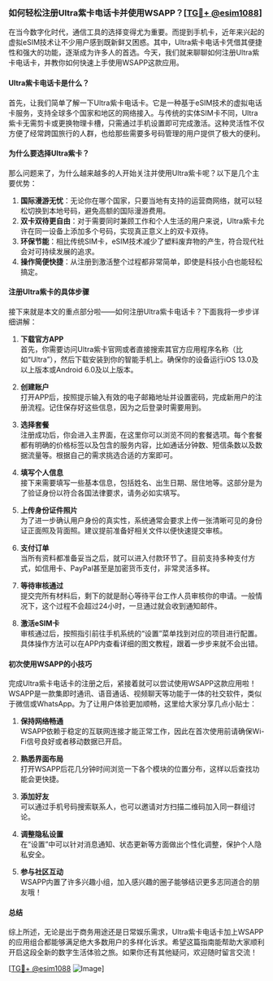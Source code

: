 ### 如何轻松注册Ultra紫卡电话卡并使用WSAPP？[[TG💪+ @esim1088](https://t.me/s/esim1088)]

在当今数字化时代，通信工具的选择变得尤为重要。而提到手机卡，近年来兴起的虚拟eSIM技术让不少用户感到既新鲜又困惑。其中，Ultra紫卡电话卡凭借其便捷性和强大的功能，逐渐成为许多人的首选。今天，我们就来聊聊如何注册Ultra紫卡电话卡，并教你如何快速上手使用WSAPP这款应用。

#### Ultra紫卡电话卡是什么？

首先，让我们简单了解一下Ultra紫卡电话卡。它是一种基于eSIM技术的虚拟电话卡服务，支持全球多个国家和地区的网络接入。与传统的实体SIM卡不同，Ultra紫卡无需剪卡或更换物理卡槽，只需通过手机设置即可完成激活。这种灵活性不仅方便了经常跨国旅行的人群，也给那些需要多号码管理的用户提供了极大的便利。

#### 为什么要选择Ultra紫卡？

那么问题来了，为什么越来越多的人开始关注并使用Ultra紫卡呢？以下是几个主要优势：

1. **国际漫游无忧**：无论你在哪个国家，只要当地有支持的运营商网络，就可以轻松切换到本地号码，避免高额的国际漫游费用。
2. **双卡双待更自由**：对于需要同时兼顾工作和个人生活的用户来说，Ultra紫卡允许在同一设备上添加多个号码，实现真正意义上的双卡双待。
3. **环保节能**：相比传统SIM卡，eSIM技术减少了塑料废弃物的产生，符合现代社会对可持续发展的追求。
4. **操作简便快捷**：从注册到激活整个过程都非常简单，即使是科技小白也能轻松搞定。

#### 注册Ultra紫卡的具体步骤

接下来就是本文的重点部分啦——如何注册Ultra紫卡电话卡？下面我将一步步详细讲解：

1. **下载官方APP**  
   首先，你需要访问Ultra紫卡官网或者直接搜索其官方应用程序名称（比如“Ultra”），然后下载安装到你的智能手机上。确保你的设备运行iOS 13.0及以上版本或Android 6.0及以上版本。

2. **创建账户**  
   打开APP后，按照提示输入有效的电子邮箱地址并设置密码，完成新用户的注册流程。记住保存好这些信息，因为之后登录时需要用到。

3. **选择套餐**  
   注册成功后，你会进入主界面，在这里你可以浏览不同的套餐选项。每个套餐都有明确的价格标签以及包含的服务内容，比如通话分钟数、短信条数以及数据流量等。根据自己的需求挑选合适的方案即可。

4. **填写个人信息**  
   接下来需要填写一些基本信息，包括姓名、出生日期、居住地等。这部分是为了验证身份以符合各国法律要求，请务必如实填写。

5. **上传身份证件照片**  
   为了进一步确认用户身份的真实性，系统通常会要求上传一张清晰可见的身份证正面照及背面照。建议提前准备好相关文件以便快速提交审核。

6. **支付订单**  
   当所有资料都准备妥当之后，就可以进入付款环节了。目前支持多种支付方式，如信用卡、PayPal甚至是加密货币支付，非常灵活多样。

7. **等待审核通过**  
   提交完所有材料后，剩下的就是耐心等待平台工作人员审核你的申请。一般情况下，这个过程不会超过24小时，一旦通过就会收到通知邮件。

8. **激活eSIM卡**  
   审核通过后，按照指引前往手机系统的“设置”菜单找到对应的项目进行配置。具体操作方法可以在APP内查看详细的图文教程，跟着一步步来就不会出错。

#### 初次使用WSAPP的小技巧

完成Ultra紫卡电话卡的注册之后，紧接着就可以尝试使用WSAPP这款应用啦！WSAPP是一款集即时通讯、语音通话、视频聊天等功能于一体的社交软件，类似于微信或WhatsApp。为了让用户体验更加顺畅，这里给大家分享几点小贴士：

1. **保持网络畅通**  
   WSAPP依赖于稳定的互联网连接才能正常工作，因此在首次使用前请确保Wi-Fi信号良好或者移动数据已开启。

2. **熟悉界面布局**  
   打开WSAPP后花几分钟时间浏览一下各个模块的位置分布，这样以后查找功能会更快捷。

3. **添加好友**  
   可以通过手机号码搜索联系人，也可以邀请对方扫描二维码加入同一群组讨论。

4. **调整隐私设置**  
   在“设置”中可以针对消息通知、状态更新等方面做出个性化调整，保护个人隐私安全。

5. **参与社区互动**  
   WSAPP内置了许多兴趣小组，加入感兴趣的圈子能够结识更多志同道合的朋友哦！

#### 总结

综上所述，无论是出于商务用途还是日常娱乐需求，Ultra紫卡电话卡加上WSAPP的应用组合都能够满足绝大多数用户的多样化诉求。希望这篇指南能帮助大家顺利开启这段全新的数字生活体验之旅。如果你还有其他疑问，欢迎随时留言交流！

[[TG💪+ @esim1088](https://t.me/s/esim1088) ![Image](https://i.postimg.cc/4NQfJmqS/Snipaste-2025-05-13-00-14-12.png)]